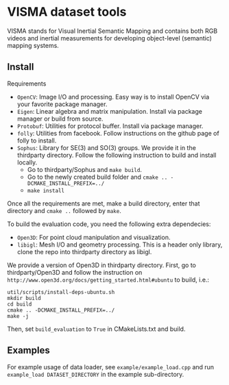 # VISMA dataset tools

VISMA stands for Visual Inertial Semantic Mapping and contains both RGB videos and inertial measurements for developing object-level (semantic) mapping systems.

## Install

Requirements
- `OpenCV`: Image I/O and processing. Easy way is to install OpenCV via your favorite package manager. 
- `Eigen`: Linear algebra and matrix manipulation. Install via package manager or build from source.
- `Protobuf`: Utilities for protocol buffer. Install via package manager.
- `folly`: Utilities from facebook. Follow instructions on the github page of folly to install.
- `Sophus`: Library for SE(3) and SO(3) groups. We provide it in the thirdparty directory. Follow the following instruction to build and install locally.
    - Go to thirdparty/Sophus and `make build`.
    - Go to the newly created build folder and `cmake .. -DCMAKE_INSTALL_PREFIX=../`
    - `make install`
    
    
Once all the requirements are met, make a build directory, enter that directory and `cmake ..` followed by `make`.

To build the evaluation code, you need the following extra dependecies: 
- `Open3D`: For point cloud manipulation and visualization.
- `libigl`: Mesh I/O and geometry processing. This is a header only library, clone the repo into thirdparty directory as libigl.

We provide a version of Open3D in thirdparty directory. First, go to thirdparty/Open3D and follow the instruction on `http://www.open3d.org/docs/getting_started.html#ubuntu` to build, i.e.:
```
util/scripts/install-deps-ubuntu.sh
mkdir build
cd build
cmake .. -DCMAKE_INSTALL_PREFIX=../
make -j
```
Then, set `build_evaluation` to `True` in CMakeLists.txt and build.


## Examples

For example usage of data loader, see `example/example_load.cpp` and run `example_load DATASET_DIRECTORY` in the example sub-directory.
